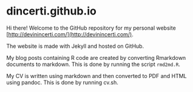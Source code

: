 # dincerti.github.io
Hi there! Welcome to the GitHub repository for my personal website [http://devinincerti.com/](http://devinincerti.com/).

The website is made with Jekyll and hosted on GitHub. 

My blog posts containing R code are created by converting Rmarkdown documents to markdown. This is done by running the script  `rmd2md.R`.

My CV is written using markdown and then converted to PDF and HTML using pandoc. This is done by running cv.sh.